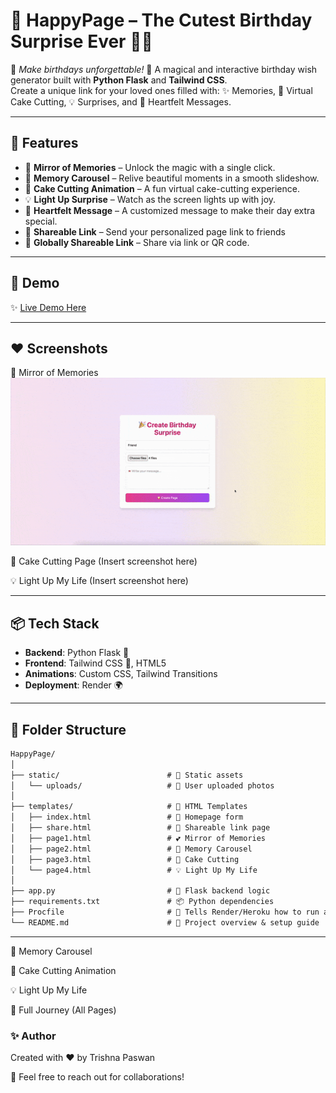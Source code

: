 # 🎂 HappyPage – The Cutest Birthday Surprise Ever 💖🎁

🌟 *Make birthdays unforgettable!* 🌟 
A magical and interactive birthday wish generator built with **Python Flask** and **Tailwind CSS**.  
Create a unique link for your loved ones filled with: ✨ Memories, 🎂 Virtual Cake Cutting, 💡 Surprises, and 💌 Heartfelt Messages.

---

## 🌟 Features
- 🎀 **Mirror of Memories** – Unlock the magic with a single click.
- 📸 **Memory Carousel** – Relive beautiful moments in a smooth slideshow.
- 🎂 **Cake Cutting Animation** – A fun virtual cake-cutting experience.
- 💡 **Light Up Surprise** – Watch as the screen lights up with joy.
- 💌 **Heartfelt Message** – A customized message to make their day extra special.
- 🎁 **Shareable Link** – Send your personalized page link to friends 
- 📱 **Globally Shareable Link** – Share via link or QR code.
---

## 🚀 Demo
✨ [Live Demo Here](https://happypage.onrender.com)

---

## ❤️ Screenshots

🌸 Mirror of Memories
![Mirror of Memories](Home.gif)

🎂 Cake Cutting Page
(Insert screenshot here)

💡 Light Up My Life
(Insert screenshot here)

---

## 📦 Tech Stack
- **Backend**: Python Flask 🐍
- **Frontend**: Tailwind CSS 🌸, HTML5
- **Animations**: Custom CSS, Tailwind Transitions
- **Deployment**: Render 🌍

---
## 📁 Folder Structure
````markdown
HappyPage/
│
├── static/                        # 🍭 Static assets
│   └── uploads/                   # 📸 User uploaded photos
│
├── templates/                     # 📝 HTML Templates
│   ├── index.html                 # 🎀 Homepage form
│   ├── share.html                 # 🔗 Shareable link page
│   ├── page1.html                 # 💕 Mirror of Memories
│   ├── page2.html                 # 📸 Memory Carousel
│   ├── page3.html                 # 🎂 Cake Cutting
│   └── page4.html                 # 💡 Light Up My Life
│
├── app.py                         # 🐍 Flask backend logic
├── requirements.txt               # 📦 Python dependencies
├── Procfile                       # 🚀 Tells Render/Heroku how to run app
└── README.md                      # 📘 Project overview & setup guide
````
---

📸 Memory Carousel

🎂 Cake Cutting Animation

💡 Light Up My Life

🎉 Full Journey (All Pages)

### ✨ Author
Created with ❤️ by Trishna Paswan

📧 Feel free to reach out for collaborations!
